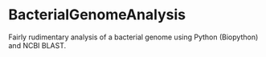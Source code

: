 # BacterialGenomeAnalysis
Fairly rudimentary analysis of a bacterial genome using Python (Biopython) and NCBI BLAST.

